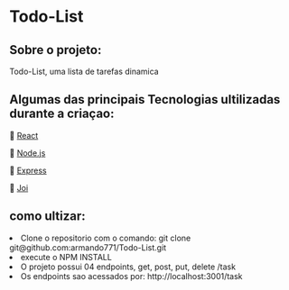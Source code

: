 # Todo-List

## Sobre o projeto: 

<p>Todo-List, uma lista de tarefas dinamica</p>

## Algumas das principais Tecnologias ultilizadas durante a criaçao:

<p>🔗 <a href="https://reactjs.org/docs/hello-world.html" target="_blank">React</a></p>
<p>🔗 <a href="https://nodejs.org/pt-br/docs/" target="_blank">Node.js</a></p>
<p>🔗 <a href="https://expressjs.com/pt-br/" target="_blank">Express</a></p>
<p>🔗 <a href="https://joi.dev/api/?v=17.5.0" target="_blank">Joi</a></p>

## como ultizar:

<li>Clone o repositorio com o comando: git clone git@github.com:armando771/Todo-List.git </li>
<li>execute o NPM INSTALL </li>
<li>O projeto possui 04 endpoints, get, post, put, delete /task </li>
<li>Os endpoints sao acessados por: http://localhost:3001/task </li>
